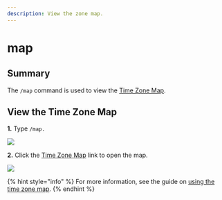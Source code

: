 ```yaml
---
description: View the zone map.
---
```


# map

## Summary

The `/map` command is used to view the [Time Zone Map](https://zones.arilyn.cc/?utm_source=friend-time&utm_medium=docs).

## View the Time Zone Map

**1.** Type `/map.`

![](../../.gitbook/assets/image%20%2820%29.png)

**2.** Click the [Time Zone Map](https://zones.arilyn.cc/?utm_source=friend-time&utm_medium=docs) link to open the map.

![](../../.gitbook/assets/image%20%2819%29.png)

{% hint style="info" %}
For more information, see the guide on [using the time zone map](../../finding-time-zones.md#using-the-time-zone-map).
{% endhint %}

